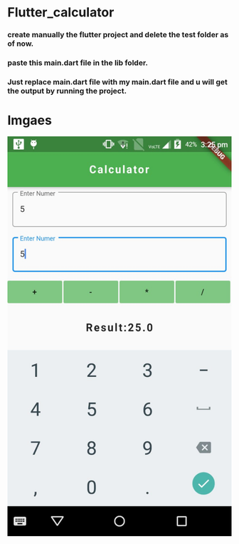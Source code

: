 # Flutter_calculator
### create manually the flutter project and delete the test folder as of now.
### paste this main.dart file in the lib folder. 
### Just replace main.dart file with my main.dart file and u will get the output by running the project.
# Imgaes
![](calculator.jpeg)
